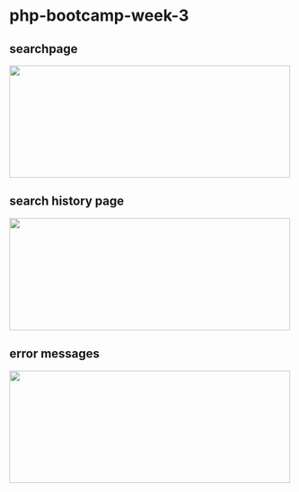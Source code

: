 # php-bootcamp-week-3

## searchpage

<img src="https://user-images.githubusercontent.com/19281204/184542022-db049ff0-35f4-42c8-9bfa-fe38eff6221a.PNG" width="500" height="200">

## search history page

<img src="https://user-images.githubusercontent.com/19281204/184542837-3827252d-78d8-4b10-8d93-823792920dd4.PNG" width="500" height="200">

## error messages

<img src="https://user-images.githubusercontent.com/19281204/184542927-a2e8b05a-fb32-467c-a33b-27aa8b786d83.PNG" width="500" height="200">
